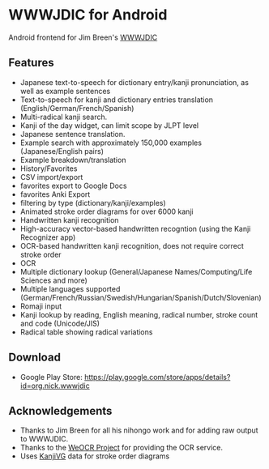 # WWWJDIC for Android

Android frontend for Jim Breen's [WWWJDIC](http://wwwjdic.net)

## Features

* Japanese text-to-speech for dictionary entry/kanji pronunciation, as well as example sentences
* Text-to-speech for kanji and dictionary entries translation (English/German/French/Spanish)
* Multi-radical kanji search.
* Kanji of the day widget, can limit scope by JLPT level
* Japanese sentence translation.
* Example search with approximately 150,000 examples (Japanese/English pairs)
* Example breakdown/translation
* History/Favorites
 * CSV import/export
 * favorites export to Google Docs
 * favorites Anki Export
 * filtering by type (dictionary/kanji/examples)
* Animated stroke order diagrams for over 6000 kanji
* Handwritten kanji recognition
* High-accuracy vector-based handwritten recogntion (using the Kanji Recognizer app)
* OCR-based handwritten kanji recognition, does not require correct stroke order
* OCR
* Multiple dictionary lookup (General/Japanese Names/Computing/Life Sciences and more)
* Multiple languages supported (German/French/Russian/Swedish/Hungarian/Spanish/Dutch/Slovenian)
* Romaji input
* Kanji lookup by reading, English meaning, radical number, stroke count and code (Unicode/JIS)
* Radical table showing radical variations

## Download
 * Google Play Store: https://play.google.com/store/apps/details?id=org.nick.wwwjdic

## Acknowledgements

 * Thanks to Jim Breen for all his nihongo work and for adding raw output to WWWJDIC.
 * Thanks to the [WeOCR Project](http://weocr.ocrgrid.org/) for providing the OCR service.
 * Uses [KanjiVG](http://kanjivg.tagaini.net/) data for stroke order diagrams

